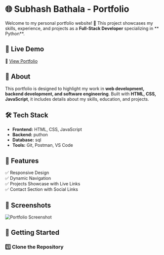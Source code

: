 # 🌐 Subhash Bathala - Portfolio  

Welcome to my personal portfolio website! 🚀 This project showcases my skills, experience, and projects as a **Full-Stack Developer** specializing in ** Python**.  

## 📌 Live Demo  
🔗 [View Portfolio](https://your-live-portfolio-link.com)  

## 📜 About  
This portfolio is designed to highlight my work in **web development, backend development, and software engineering**. Built with **HTML, CSS, JavaScript**, it includes details about my skills, education, and projects.  

## 🛠 Tech Stack  
- **Frontend:** HTML, CSS, JavaScript 
- **Backend:** puthon
- **Database:** sql  
- **Tools:** Git, Postman, VS Code  

## 📂 Features  
✅ Responsive Design  
✅ Dynamic Navigation  
✅ Projects Showcase with Live Links  
✅ Contact Section with Social Links  

## 📸 Screenshots  
![Portfolio Screenshot](assets/images/portfolio-screenshot.png)  

## 🚀 Getting Started  
### 1️⃣ Clone the Repository  
```bash


